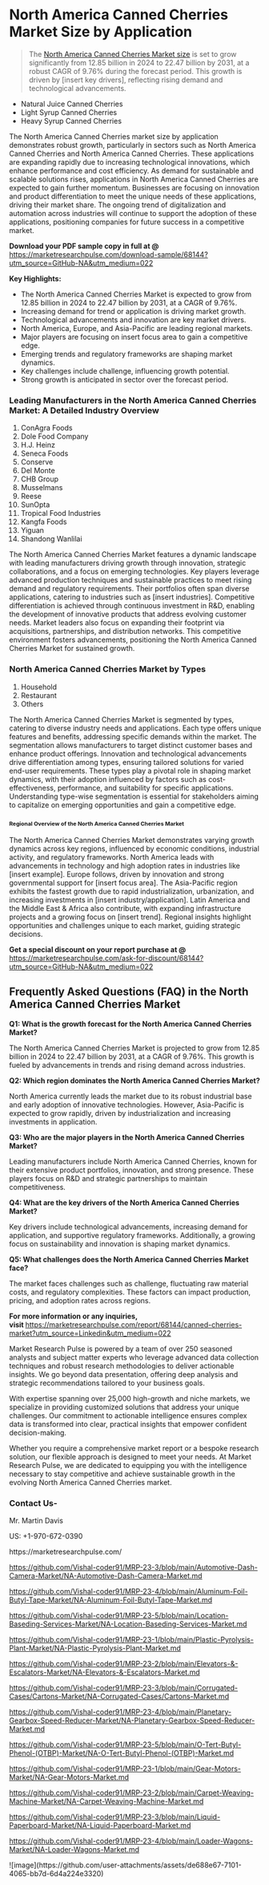 <h1>North America Canned Cherries Market&nbsp;Size by Application</h1><blockquote><p>The <a href="https://marketresearchpulse.com/download-sample/68144?utm_source=GitHub-NA&amp;utm_medium=022">North America Canned Cherries Market size</a> is set to grow significantly from 12.85 billion in 2024 to 22.47 billion by 2031, at a robust CAGR of 9.76% during the forecast period. This growth is driven by [insert key drivers], reflecting rising demand and technological advancements.</p></blockquote><ul><li>Natural Juice Canned Cherries<li> Light Syrup Canned Cherries<li> Heavy Syrup Canned Cherries</li></ul><p>The North America Canned Cherries market size by application demonstrates robust growth, particularly in sectors such as North America Canned Cherries and North America Canned Cherries. These applications are expanding rapidly due to increasing technological innovations, which enhance performance and cost efficiency. As demand for sustainable and scalable solutions rises, applications in North America Canned Cherries are expected to gain further momentum. Businesses are focusing on innovation and product differentiation to meet the unique needs of these applications, driving their market share. The ongoing trend of digitalization and automation across industries will continue to support the adoption of these applications, positioning companies for future success in a competitive market.</p><p><strong>Download your PDF sample copy in full at @ </strong><a href="https://marketresearchpulse.com/download-sample/68144?utm_source=GitHub-NA&amp;utm_medium=022">https://marketresearchpulse.com/download-sample/68144?utm_source=GitHub-NA&amp;utm_medium=022</a></p><p><strong>Key Highlights: </strong></p><ul><li>The North America Canned Cherries Market is expected to grow from 12.85 billion in 2024 to 22.47 billion by 2031, at a CAGR of 9.76%.</li><li>Increasing demand for trend or application is driving market growth.</li><li>Technological advancements and innovation are key market drivers.</li><li>North America, Europe, and Asia-Pacific are leading regional markets.</li><li>Major players are focusing on insert focus area to gain a competitive edge.</li><li>Emerging trends and regulatory frameworks are shaping market dynamics.</li><li>Key challenges include challenge, influencing growth potential.</li><li>Strong growth is anticipated in sector over the forecast period.</li></ul><h3>Leading Manufacturers in the North America Canned Cherries Market: A Detailed Industry Overview</h3><ol><li>ConAgra Foods</li><li>Dole Food Company</li><li>H.J. Heinz</li><li>Seneca Foods</li><li>Conserve</li><li>Del Monte</li><li>CHB Group</li><li>Musselmans</li><li>Reese</li><li>SunOpta</li><li>Tropical Food Industries</li><li>Kangfa Foods</li><li>Yiguan</li><li>Shandong Wanlilai</li></ol><div class="flex max-w-full flex-col flex-grow"><div class="min-h-8 text-message flex w-full flex-col items-end gap-2 whitespace-normal break-words [.text-message+&amp;]:mt-5" dir="auto" data-message-author-role="assistant" data-message-id="fd8432e4-4910-450d-b182-61b7bfb0a01f" data-message-model-slug="gpt-4o"><div class="flex w-full flex-col gap-1 empty:hidden first:pt-[3px]"><div class="markdown prose w-full break-words dark:prose-invert light"><p>The North America Canned Cherries Market features a dynamic landscape with leading manufacturers driving growth through innovation, strategic collaborations, and a focus on emerging technologies. Key players leverage advanced production techniques and sustainable practices to meet rising demand and regulatory requirements. Their portfolios often span diverse applications, catering to industries such as [insert industries]. Competitive differentiation is achieved through continuous investment in R&amp;D, enabling the development of innovative products that address evolving customer needs. Market leaders also focus on expanding their footprint via acquisitions, partnerships, and distribution networks. This competitive environment fosters advancements, positioning the North America Canned Cherries Market for sustained growth.</p></div></div></div></div><h3>North America Canned Cherries Market by Types</h3><ol><li>Household<li> Restaurant<li> Others</li></ol><div class="flex max-w-full flex-col flex-grow"><div class="min-h-8 text-message flex w-full flex-col items-end gap-2 whitespace-normal break-words [.text-message+&amp;]:mt-5" dir="auto" data-message-author-role="assistant" data-message-id="084470be-0bb7-4664-bddf-5156b4f41249" data-message-model-slug="gpt-4o-mini"><div class="flex w-full flex-col gap-1 empty:hidden first:pt-[3px]"><div class="markdown prose w-full break-words dark:prose-invert light"><p>The North America Canned Cherries Market is segmented by types, catering to diverse industry needs and applications. Each type offers unique features and benefits, addressing specific demands within the market. The segmentation allows manufacturers to target distinct customer bases and enhance product offerings. Innovation and technological advancements drive differentiation among types, ensuring tailored solutions for varied end-user requirements. These types play a pivotal role in shaping market dynamics, with their adoption influenced by factors such as cost-effectiveness, performance, and suitability for specific applications. Understanding type-wise segmentation is essential for stakeholders aiming to capitalize on emerging opportunities and gain a competitive edge.</p></div></div></div></div><h3><span style="font-size: 11px;">Regional Overview of the North America Canned Cherries Market</span></h3><div class="flex max-w-full flex-col flex-grow"><div class="min-h-8 text-message flex w-full flex-col items-end gap-2 whitespace-normal break-words [.text-message+&amp;]:mt-5" dir="auto" data-message-author-role="assistant" data-message-id="e9038762-ce64-4e30-91c9-9bd413514231" data-message-model-slug="gpt-4o-mini"><div class="flex w-full flex-col gap-1 empty:hidden first:pt-[3px]"><div class="markdown prose w-full break-words dark:prose-invert light"><p>The North America Canned Cherries Market demonstrates varying growth dynamics across key regions, influenced by economic conditions, industrial activity, and regulatory frameworks. North America leads with advancements in technology and high adoption rates in industries like [insert example]. Europe follows, driven by innovation and strong governmental support for [insert focus area]. The Asia-Pacific region exhibits the fastest growth due to rapid industrialization, urbanization, and increasing investments in [insert industry/application]. Latin America and the Middle East &amp; Africa also contribute, with expanding infrastructure projects and a growing focus on [insert trend]. Regional insights highlight opportunities and challenges unique to each market, guiding strategic decisions.</p></div></div></div></div><p><strong>Get a special discount on your report purchase at @ </strong><a href="https://marketresearchpulse.com/ask-for-discount/68144?utm_source=GitHub-NA&amp;utm_medium=022">https://marketresearchpulse.com/ask-for-discount/68144?utm_source=GitHub-NA&amp;utm_medium=022</a></p><h2>Frequently Asked Questions (FAQ) in the North America Canned Cherries Market</h2><p><strong>Q1: What is the growth forecast for the North America Canned Cherries Market?</strong></p><p>The North America Canned Cherries Market is projected to grow from 12.85 billion in 2024 to 22.47 billion by 2031, at a CAGR of 9.76%. This growth is fueled by advancements in trends and rising demand across industries.</p><p><strong>Q2: Which region dominates the North America Canned Cherries Market?</strong></p><p>North America currently leads the market due to its robust industrial base and early adoption of innovative technologies. However, Asia-Pacific is expected to grow rapidly, driven by industrialization and increasing investments in application.</p><p><strong>Q3: Who are the major players in the North America Canned Cherries Market?</strong></p><p>Leading manufacturers include North America Canned Cherries, known for their extensive product portfolios, innovation, and strong presence. These players focus on R&amp;D and strategic partnerships to maintain competitiveness.</p><p><strong>Q4: What are the key drivers of the North America Canned Cherries Market?</strong></p><p>Key drivers include technological advancements, increasing demand for application, and supportive regulatory frameworks. Additionally, a growing focus on sustainability and innovation is shaping market dynamics.</p><p><strong>Q5: What challenges does the North America Canned Cherries Market face?</strong></p><p>The market faces challenges such as challenge, fluctuating raw material costs, and regulatory complexities. These factors can impact production, pricing, and adoption rates across regions.</p><p><strong>For more information or any inquiries, visit&nbsp;</strong><a href="https://marketresearchpulse.com/report/68144/canned-cherries-market?utm_source=Linkedin&utm_medium=022">https://marketresearchpulse.com/report/68144/canned-cherries-market?utm_source=Linkedin&utm_medium=022</a></p><p>Market Research Pulse is powered by a team of over 250 seasoned analysts and subject matter experts who leverage advanced data collection techniques and robust research methodologies to deliver actionable insights. We go beyond data presentation, offering deep analysis and strategic recommendations tailored to your business goals.</p><p>With expertise spanning over 25,000 high-growth and niche markets, we specialize in providing customized solutions that address your unique challenges. Our commitment to actionable intelligence ensures complex data is transformed into clear, practical insights that empower confident decision-making.</p><p>Whether you require a comprehensive market report or a bespoke research solution, our flexible approach is designed to meet your needs. At Market Research Pulse, we are dedicated to equipping you with the intelligence necessary to stay competitive and achieve sustainable growth in the evolving North America Canned Cherries market.</p><h3><strong>Contact Us-</strong></h3><p>Mr. Martin Davis</p><p>US: +1-970-672-0390</p><p>https://marketresearchpulse.com/</p><p><a href="https://github.com/Vishal-coder91/MRP-23-3/blob/main/Automotive-Dash-Camera-Market/NA-Automotive-Dash-Camera-Market.md">https://github.com/Vishal-coder91/MRP-23-3/blob/main/Automotive-Dash-Camera-Market/NA-Automotive-Dash-Camera-Market.md</a></p><p><a href="https://github.com/Vishal-coder91/MRP-23-4/blob/main/Aluminum-Foil-Butyl-Tape-Market/NA-Aluminum-Foil-Butyl-Tape-Market.md">https://github.com/Vishal-coder91/MRP-23-4/blob/main/Aluminum-Foil-Butyl-Tape-Market/NA-Aluminum-Foil-Butyl-Tape-Market.md</a></p><p><a href="https://github.com/Vishal-coder91/MRP-23-5/blob/main/Location-Baseding-Services-Market/NA-Location-Baseding-Services-Market.md">https://github.com/Vishal-coder91/MRP-23-5/blob/main/Location-Baseding-Services-Market/NA-Location-Baseding-Services-Market.md</a></p><p><a href="https://github.com/Vishal-coder91/MRP-23-1/blob/main/Plastic-Pyrolysis-Plant-Market/NA-Plastic-Pyrolysis-Plant-Market.md">https://github.com/Vishal-coder91/MRP-23-1/blob/main/Plastic-Pyrolysis-Plant-Market/NA-Plastic-Pyrolysis-Plant-Market.md</a></p><p><a href="https://github.com/Vishal-coder91/MRP-23-2/blob/main/Elevators-&-Escalators-Market/NA-Elevators-&-Escalators-Market.md">https://github.com/Vishal-coder91/MRP-23-2/blob/main/Elevators-&-Escalators-Market/NA-Elevators-&-Escalators-Market.md</a></p><p><a href="https://github.com/Vishal-coder91/MRP-23-3/blob/main/Corrugated-Cases/Cartons-Market/NA-Corrugated-Cases/Cartons-Market.md">https://github.com/Vishal-coder91/MRP-23-3/blob/main/Corrugated-Cases/Cartons-Market/NA-Corrugated-Cases/Cartons-Market.md</a></p><p><a href="https://github.com/Vishal-coder91/MRP-23-4/blob/main/Planetary-Gearbox-Speed-Reducer-Market/NA-Planetary-Gearbox-Speed-Reducer-Market.md">https://github.com/Vishal-coder91/MRP-23-4/blob/main/Planetary-Gearbox-Speed-Reducer-Market/NA-Planetary-Gearbox-Speed-Reducer-Market.md</a></p><p><a href="https://github.com/Vishal-coder91/MRP-23-5/blob/main/O-Tert-Butyl-Phenol-(OTBP)-Market/NA-O-Tert-Butyl-Phenol-(OTBP)-Market.md">https://github.com/Vishal-coder91/MRP-23-5/blob/main/O-Tert-Butyl-Phenol-(OTBP)-Market/NA-O-Tert-Butyl-Phenol-(OTBP)-Market.md</a></p><p><a href="https://github.com/Vishal-coder91/MRP-23-1/blob/main/Gear-Motors-Market/NA-Gear-Motors-Market.md">https://github.com/Vishal-coder91/MRP-23-1/blob/main/Gear-Motors-Market/NA-Gear-Motors-Market.md</a></p><p><a href="https://github.com/Vishal-coder91/MRP-23-2/blob/main/Carpet-Weaving-Machine-Market/NA-Carpet-Weaving-Machine-Market.md">https://github.com/Vishal-coder91/MRP-23-2/blob/main/Carpet-Weaving-Machine-Market/NA-Carpet-Weaving-Machine-Market.md</a></p><p><a href="https://github.com/Vishal-coder91/MRP-23-3/blob/main/Liquid-Paperboard-Market/NA-Liquid-Paperboard-Market.md">https://github.com/Vishal-coder91/MRP-23-3/blob/main/Liquid-Paperboard-Market/NA-Liquid-Paperboard-Market.md</a></p><p><a href="https://github.com/Vishal-coder91/MRP-23-4/blob/main/Loader-Wagons-Market/NA-Loader-Wagons-Market.md">https://github.com/Vishal-coder91/MRP-23-4/blob/main/Loader-Wagons-Market/NA-Loader-Wagons-Market.md</a></p>
![image](https://github.com/user-attachments/assets/de688e67-7101-4065-bb7d-6d4a224e3320)
